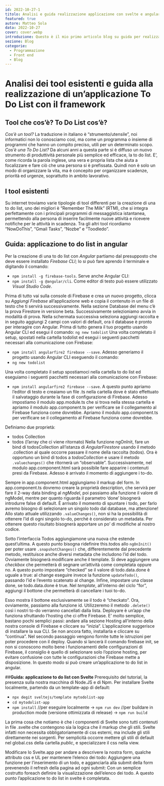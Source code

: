 ```yaml
---
id: 2022-10-27-1
titolo: Analisi e guida realizzazione applicazione con svelte e angular
featured: true
autore: Matteo Sola
data: 2022-10-27
cover: cover.webp
introduzione: Questo è il mio primo articolo blog su guida per realizzazione to do list
sezione: Blog
categorie:
  - Programmazione
  - Front end
  - Blog
---
```


# **Analisi dei tool esistenti e guida alla realizzazione di un’applicazione To Do List con il framework**

## **Tool che cos’è? To Do List cos’è?**
*Cos’è un tool?*
La traduzione in italiano è “strumento/utensile”, noi informatici non lo conosciamo così, ma come un programma o insieme di programmi che hanno un compito preciso, utili per un determinato scopo.
*Cos’è una To Do List?*
Da alcuni anni a questa parte si è diffuso un nuovo strumento di produttività personale più semplice ed efficace, la to do list. E’, come ricorda la parola inglese, una vera e propria lista che aiuta a focalizzare e fare ciò che una persona si è prefissata. Quindi non è solo un modo di organizzare la vita, ma è concepito per organizzare scadenze, priorità ed urgenze, soprattutto in ambito lavorativo.
## **I tool esistenti**
Su internet troviamo varie tipologie di tool differenti per la creazione di una to do list, uno dei migliori è “Remember The Milk” (RTM), che si integra perfettamente con i principali programmi di messaggistica istantanea, permettendo alla persona di inserire facilmente nuove attività e ricevere notifiche per le attività in scadenza. Tra gli altri tool ricordiamo “NowDoThis”, “Gmail Tasks”, “Nozbe” e “Toodledo”. 
## **Guida: applicazione to do list in angular**
Per la creazione di una to do list con *Angular* partiamo dal presupposto che deve essere installato *Firebase CLI*; lo si può fare aprendo il terminale e digitando il comando: 
- `npm install -g firebase-tools`.
Serve anche Angular CLI: 
- `npm install -g @angular/cli`.
Come editor di testo può essere utilizzato *Visual Studio Code*.

Prima di tutto vai sulla console di Firebase e crea un nuovo progetto, clicca su *Aggiungi Firebase* all’applicazione web e copia il contenuto in un file di testo che ti servirà successivamente.
Nella sezione Database del menu c’è la prova Firestore in versione beta. Successivamente selezioniamo avvia in modalità di prova.
Nella schermata successiva seleziona aggiungi raccolta e in seguito aggiungi 2 campi con valori di default, ora il database è pronto per interagire con Angular.
Prima di tutto genera il tuo progetto usando Angular CLI ed esegui il comando: `ng new todolist`
Una volta completato il setup, spostati nella cartella todolist ed esegui i seguenti pacchetti necessari alla comunicazione con Firebase: 
- `npm install angularfire2 firebase --save`.
Adesso generiamo il progetto usando Angular CLI eseguendo il comando:
- `ng new todolist`

Una volta completato il setup spostiamoci nella cartella to do list ed eseguiamo i seguenti pacchetti necessari alla comunicazione con Firebase: 
- `npm install angularfire2 firebase --save`.
A questo punto apriamo l’editor di testo e creaiamo un file .ts nella cartella dove è stato effettuato il salvataggio durante la fase di configurazione di Firebase.
Adesso impostiamo il modulo app.module.ts che si trova nella stessa cartella e apriamo il modulo app.component.ts per verificare se il collegamento al Firebase funziona come dovrebbe. Apriamo il modulo app.component.ts per verificare se il collegamento al Firebase funziona come dovrebbe.

Definiamo due proprietà:
- todos Collection
- todos (l’array che ci viene ritornato)
Nella funzione ngOnInit, fare un bind di todosCollection all’istanza di *AngularFirestore* usando il metodo .collection al quale occorre passare il nome della raccolta (todos).
Ora è opportuno un bind di todos a *todosCollection* e usare il metodo `.valuechanges()` che ritornerà un “observable”. Successivamente, nel modulo app.component.html sarà possibile fare apparire i contenuti presi da Firebase.
Adesso è arrivato il momento di aggiungere i to-do.

Sempre in app.component.html aggiungiamo il markup del form.
In app.component.ts dovremo creare la proprietà description, che servirà per fare il 2-way data binding al *ngModel*, poi passiamo alla funzione il valore di ngModel, mentre per quanto riguarda il parametro ‘done’ bisognerà introdurre false di default.
È arrivato il momento di spuntare i todo, per farlo avremo bisogno di selezionare un singolo todo dal database, ma attenzione! Allo stato attuale utilizzando `.valueChanges()`, non si ha la possibilità di ottenere l’id di ogni singolo to-do, perché è considerato un metadata.
Per ottenere questo risultato bisognerà apportare un po’ di modifiche al nostro codice.

Sotto l’interfaccia Todos aggiungiamone una nuova che estende quest’ultima.
A questo punto bisogna ridefinire this.todos allo `ngOnInit()` per poter usare `.snapshotChanges()` che, differentemente dal precedente metodo, restituisce anche diversi metadata che includono l’id del todo. Ovviamente bisognerà modificare anche il template.
Si deve aggiungere una *checkbox* che permetterà di segnare un’attività come completata oppure no.  A questo punto impostare “checked” se il valore di todo.data.done è uguale a true: al change eseguire invece la funzione `updateTodo()`, passando l’id e l’evento scatenato al change. Infine, impostare una classe done, se todo.data.done è true.
Nel *template*, all’interno del ciclo “for”, aggiungi il bottone che permetterà di cancellare i tuoi to-do.

Esso mostra il bottone esclusivamente se il todo è “checkato”. Ora, ovviamente, passiamo alla funzione id. Utilizzeremo il metodo `.delete()` così i nostri to-do verranno cancellati dalla lista.
Deployare è un’app che funziona sfruttando l’hosting che ci offre Firebase. E’ molto semplice, bastano pochi semplici passi: andare alla sezione Hosting all’interno della nostra console di Firebase e cliccare su “inizia”. L’applicazione suggerisce di installare la sua CLI. Se non ancora fatto, installarla e cliccare su “continua”.
Nel secondo passaggio vengono fornite tutte le istruzioni per poter procedere con il deploy. Quando si lancerà il comando firebase init, se non si conoscono molto bene i funzionamenti delle configurazioni di Firebase, il consiglio è quello di selezionare solo l’opzione hosting, per evitare confusione con tutte le configurazioni che Firebase mette a disposizione.
In questo modo si può creare un’applicazione to do list in angular.

##**Guida: applicazione to do list con Svelte**
Prerequisito del tutorial, la presenza sulla nostra macchina di Node.JS e di Npm.
Per installare Svelte localmente, partendo da un template-app di default:
- `npx degit sveltejs/template mytodolist-app`
- `cd mytodolist-app`
- `npm install`
//per eseguire localmente → `npm run dev`
//per buildare in production mode (versione ottimizzata di release) → `npm run build`

La prima cosa che notiamo è che i componenti di Svelte sono tutti contenuti in file .svelte che contengono sia la logica che il markup che gli stili.
Svelte infatti non necessita obbligatoriamente  di css esterni, ma include gli stili direttamente nei sorgenti.
Per semplicità occorre mettere gli stili di default nel global.css della cartella *public*, e specializzare il css nella view.

Modificare lo Svelte.app per andare a descrivere la nostra form, qualche attributo css e UL per mantenere l’elenco dei todo:
Aggiungere una funzione per l’inserimento di un todo, e agganciarla alla submit della form prevenendo il refresh della pagina ad ogni submit:
Con un semplice costrutto foreach definire la visualizzazione dell’elenco dei todo.
A questo punto l’applicazione to do list in svelte è completata.
